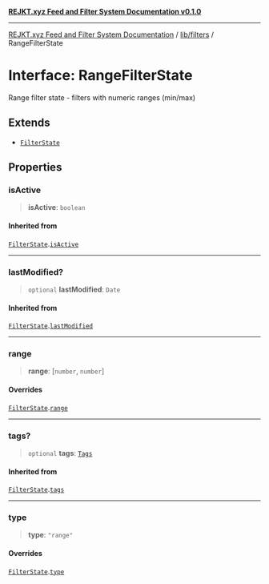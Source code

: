 [**REJKT.xyz Feed and Filter System Documentation v0.1.0**](../../../README.md)

***

[REJKT.xyz Feed and Filter System Documentation](../../../modules.md) / [lib/filters](../README.md) / RangeFilterState

# Interface: RangeFilterState

Range filter state - filters with numeric ranges (min/max)

## Extends

- [`FilterState`](FilterState.md)

## Properties

### isActive

> **isActive**: `boolean`

#### Inherited from

[`FilterState`](FilterState.md).[`isActive`](FilterState.md#isactive)

***

### lastModified?

> `optional` **lastModified**: `Date`

#### Inherited from

[`FilterState`](FilterState.md).[`lastModified`](FilterState.md#lastmodified)

***

### range

> **range**: \[`number`, `number`\]

#### Overrides

[`FilterState`](FilterState.md).[`range`](FilterState.md#range)

***

### tags?

> `optional` **tags**: [`Tags`](../../tagData/type-aliases/Tags.md)

#### Inherited from

[`FilterState`](FilterState.md).[`tags`](FilterState.md#tags)

***

### type

> **type**: `"range"`

#### Overrides

[`FilterState`](FilterState.md).[`type`](FilterState.md#type)
